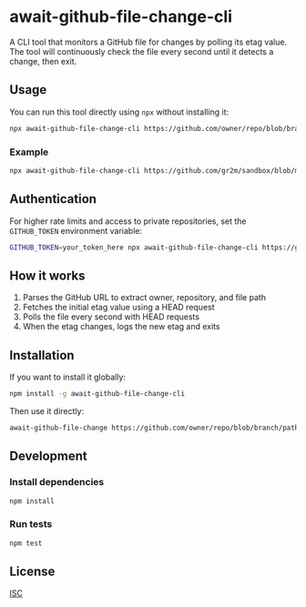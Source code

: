 # await-github-file-change-cli

A CLI tool that monitors a GitHub file for changes by polling its etag value. The tool will continuously check the file every second until it detects a change, then exit.

## Usage

You can run this tool directly using `npx` without installing it:

```bash
npx await-github-file-change-cli https://github.com/owner/repo/blob/branch/path/to/file
```

### Example

```bash
npx await-github-file-change-cli https://github.com/gr2m/sandbox/blob/main/test-file | say 'file was changed'
```

## Authentication

For higher rate limits and access to private repositories, set the `GITHUB_TOKEN` environment variable:

```bash
GITHUB_TOKEN=your_token_here npx await-github-file-change-cli https://github.com/owner/repo/blob/branch/path/to/file
```

## How it works

1. Parses the GitHub URL to extract owner, repository, and file path
2. Fetches the initial etag value using a HEAD request
3. Polls the file every second with HEAD requests
4. When the etag changes, logs the new etag and exits

## Installation

If you want to install it globally:

```bash
npm install -g await-github-file-change-cli
```

Then use it directly:

```bash
await-github-file-change https://github.com/owner/repo/blob/branch/path/to/file
```

## Development

### Install dependencies

```bash
npm install
```

### Run tests

```bash
npm test
```

## License

[ISC](LICENSE)

